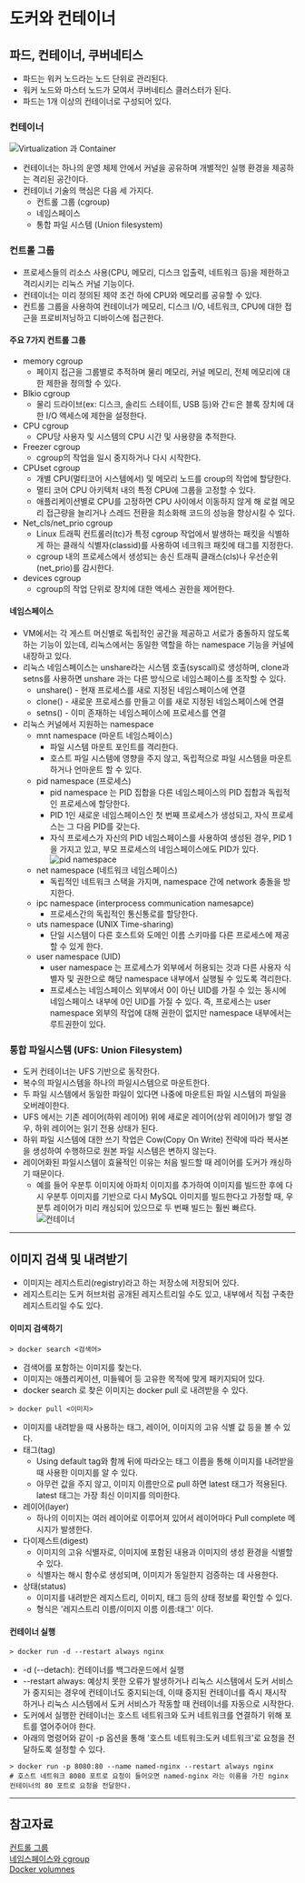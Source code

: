 # 도커와 컨테이너
## 파드, 컨테이너, 쿠버네티스
* 파드는 워커 노드라는 노드 단위로 관리된다.
* 워커 노드와 마스터 노드가 모여서 쿠버네티스 클러스터가 된다.
* 파드는 1개 이상의 컨테이너로 구성되어 있다.

### 컨테이너
![Virtualization 과 Container](./images/virtualization_container.png)
* 컨테이너는 하나의 운영 체제 안에서 커널을 공유하며 개별적인 실행 환경을 제공하는 격리된 공간이다.
* 컨테이너 기술의 핵심은 다음 세 가지다.
  * 컨트롤 그룹 (cgroup)
  * 네임스페이스
  * 통합 파일 시스템 (Union filesystem)

### 컨트롤 그룹
* 프로세스들의 리소스 사용(CPU, 메모리, 디스크 입출력, 네트워크 등)을 제한하고 격리시키는 리눅스 커널 기능이다.
* 컨테이너는 미리 정의된 제약 조건 하에 CPU와 메모리를 공유할 수 있다.
* 컨트롤 그룹을 사용하여 컨테이너가 메모리, 디스크 I/O, 네트워크, CPU에 대한 접근을 프로비저닝하고 디바이스에 접근한다.

#### 주요 7가지 컨트롤 그룹
  * memory cgroup
    * 페이지 접근을 그룹별로 추적하며 물리 메모리, 커널 메모리, 전체 메모리에 대한 제한을 정의할 수 있다.
  * Blkio cgroup
    * 물리 드라이브(ex: 디스크, 솔리드 스테이트, USB 등)와 간ㅌ은 블록 장치에 대한 I/O 액세스에 제한을 설정한다.
  * CPU cgroup
    * CPU당 사용자 및 시스템의 CPU 시간 및 사용량을 추적한다.
  * Freezer cgroup
    * cgroup의 작업을 일시 중지하거나 다시 시작한다.
  * CPUset cgroup
    * 개별 CPU(멀티코어 시스템에서) 및 메모리 노드를 croup의 작업에 할당한다.
    * 멀티 코어 CPU 아키텍처 내의 특정 CPU에 그룹을 고정할 수 있다.
    * 애플리케이션별로 CPU를 고정하면 CPU 사이에서 이동하지 않게 해 로컬 메모리 접근량을 늘리거나 스레드 전환을 최소화해 코드의 성능을 향상시킬 수 있다.
  * Net_cls/net_prio cgroup
    * Linux 트래픽 컨트롤러(tc)가 특정 cgroup 작업에서 발생하는 패킷을 식별하게 하는 클래식 식별자(classid)를 사용하여 네크워크 패킷에 태그를 지정한다.
    * cgroup 내의 프로세스에서 생성되는 송신 트래픽 클래스(cls)나 우선순위(net_prio)를 감시한다. 
  * devices cgroup
    * cgroup의 작업 단위로 장치에 대한 액세스 권한을 제어한다.

#### 네임스페이스
* VM에서는 각 게스트 머신별로 독립적인 공간을 제공하고 서로가 충돌하지 않도록 하는 기능이 있는데, 리눅스에서는 동일한 역할을 하는 namespace 기능을 커널에 내장하고 있다.
* 리눅스 네임스페이스는 unshare라는 시스템 호출(syscall)로 생성하며, clone과 setns를 사용하면 unshare 과는 다른 방식으로 네임스페이스를 조작할 수 있다.
  * unshare() - 현재 프로세스를 새로 지정된 네임스페이스에 연결
  * clone() - 새로운 프로세스를 만들고 이를 새로 지정된 네임스페이스에 연결
  * setns() - 이미 존재하는 네임스페이스에 프로세스를 연결
* 리눅스 커널에서 지원하는 namespace
  * mnt namespace (마운트 네임스페이스)
    * 파일 시스템 마운트 포인트를 격리한다.
    * 호스트 파일 시스템에 영향을 주지 않고, 독립적으로 파일 시스템을 마운트하거나 언마운트 할 수 있다.
  * pid namespace (프로세스)
    * pid namespace 는 PID 집합을 다른 네임스페이스의 PID 집합과 독립적인 프로세스에 할당한다.
    * PID 1인 새로운 네임스페이스인 첫 번째 프로세스가 생성되고, 자식 프로세스는 그 다음 PID를 갖는다.
    * 자식 프로세스가 자신의 PID 네임스페이스를 사용하여 생성된 경우, PID 1을 가지고 있고, 부모 프로세스의 네임스페이스에도 PID가 있다. 
![pid namespace](./images/pid_namespace.png)
  * net namespace (네트워크 네임스페이스)
    * 독립적인 네트워크 스택을 가지며, namespace 간에 network 충돌을 방지한다.
  * ipc namespace (interprocess communication namesapce)
    * 프로세스간의 독립적인 통신통로를 할당한다.
  * uts namespace (UNIX Time-sharing)
    * 단일 시스템이 다른 호스트와 도메인 이름 스키마를 다른 프로세스에 제공할 수 있게 한다.
  * user namespace (UID)
    * user namespace 는 프로세스가 외부에서 허용되는 것과 다른 사용자 식별자 및 권한으로 해당 namespace 내부에서 실행될 수 있도록 격리한다.
    * 프로세스는 네임스페이스 외부에서 0이 아닌 UID를 가질 수 있는 동시에 네임스페이스 내부에 0인 UID를 가질 수 있다. 즉, 프로세스는 user namespace 외부의 작업에 대해 권한이 없지만 namespace 내부에서는 루트권한이 있다.

### 통합 파일시스템 (UFS: Union Filesystem)
* 도커 컨테이너는 UFS 기반으로 동작한다. 
* 복수의 파일시스템을 하나의 파일시스템으로 마운트한다.
* 두 파일 시스템에서 동일한 파일이 있다면 나중에 마운트된 파일 시스템의 파일을 오버레이한다.
* UFS 에서는 기존 레이어(하위 레이어) 위에 새로운 레이어(상위 레이어)가 쌓일 경우, 하위 레이어는 읽기 전용 상태가 된다.
* 하위 파일 시스템에 대한 쓰기 작업은 Cow(Copy On Write) 전략에 따라 복사본을 생성하여 수행하므로 원본 파일 시스템은 변하지 않는다.
* 레이어화된 파일시스템이 효율적인 이유는 처음 빌드할 때 레이어를 도커가 캐싱하기 때문이다.
  * 예를 들어 우분투 이미지에 아파치 이미지를 추가하여 이미지를 빌드한 후에 다시 우분투 이미지를 기반으로 다시 MySQL 이미지를 빌드한다고 가정할 때, 우분투 레이어가 미리 캐싱되어 있으므로 두 번째 빌드는 훨씬 빠르다.
![컨테이너](./images/container.png)

---
## 이미지 검색 및 내려받기
* 이미지는 레지스트리(registry)라고 하는 저장소에 저장되어 있다.
* 레지스트리는 도커 허브처럼 공개된 레지스트리일 수도 있고, 내부에서 직접 구축한 레지스트리일 수도 있다.

#### 이미지 검색하기
```shell
> docker search <검색어>
```
* 검색어를 포함하는 이미지를 찾는다.
* 이미지는 애플리케이션, 미들웨어 등 고유한 목적에 맞게 패키지되어 있다.
* docker search 로 찾은 이미지는 docker pull 로 내려받을 수 있다.

```shell
> docker pull <이미지>
```
* 이미지를 내려받을 때 사용하는 태그, 레이어, 이미지의 고유 식별 값 등을 볼 수 있다.
* 태그(tag)
  * Using default tag와 함께 뒤에 따라오는 태그 이름을 통해 이미지를 내려받을 때 사용한 이미지를 알 수 있다.
  * 아무런 값을 주지 않고, 이미지 이름만으로 pull 하면 latest 태그가 적용된다. latest 태그는 가장 최신 이미지를 의미한다.
* 레이어(layer)
  * 하나의 이미지는 여러 레이어로 이루어져 있어서 레이어마다 Pull complete 메시지가 발생한다.
* 다이제스트(digest)
  * 이미지의 고유 식별자로, 이미지에 포함된 내용과 이미지의 생성 환경을 식별할 수 있다.
  * 식별자는 해시 함수로 생성되며, 이미지가 동일한지 검증하는 데 사용한다.
* 상태(status)
  * 이미지를 내려받은 레지스트리, 이미지, 태그 등의 상태 정보를 확인할 수 있다.
  * 형식은 '레지스트리 이름/이미지 이름 이름:태그' 이다.

#### 컨테이너 실행
```shell
> docker run -d --restart always nginx
```
* -d (--detach): 컨테이너를 백그라운드에서 실행
* --restart always: 예상치 못한 오류가 발생하거나 리눅스 시스템에서 도커 서비스가 중지되는 경우에 컨테이너도 중지되는데, 이때 중지된 컨테이너를 즉시 재시작 하거나 리눅스 시스템에서 도커 서비스가 작동할 때 컨테이너를 자동으로 시작한다.
* 도커에서 실행한 컨테이너는 호스트 네트워크와 도커 네트워크를 연결하기 위해 포트를 열어주어야 한다.
* 아래의 명령어와 같이 -p 옵션을 통해 '호스트 네트워크:도커 네트워크'로 요청을 전달하도록 설정할 수 있다.
```shell
> docker run -p 8080:80 --name named-nginx --restart always nginx
# 호스트 네트워크 8080 포트로 요청이 들어오면 named-nginx 라는 이름을 가진 nginx 컨테이너의 80 포트로 요청을 전달한다.
```

---
## 참고자료
[컨트롤 그룹](https://access.redhat.com/documentation/ko-kr/red_hat_enterprise_linux/6/html/resource_management_guide/ch01) </br>
[네임스페이스와 cgroup](https://www.nginx.com/blog/what-are-namespaces-cgroups-how-do-they-work/#pid-namespaces) </br>
[Docker volumnes](https://docs.docker.com/storage/storagedriver/)